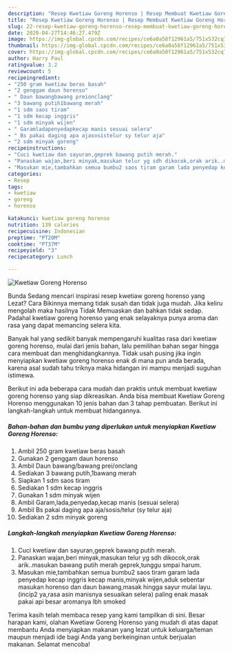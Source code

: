 ```yaml
---
description: "Resep Kwetiaw Goreng Horenso | Resep Membuat Kwetiaw Goreng Horenso Yang Sedap"
title: "Resep Kwetiaw Goreng Horenso | Resep Membuat Kwetiaw Goreng Horenso Yang Sedap"
slug: 22-resep-kwetiaw-goreng-horenso-resep-membuat-kwetiaw-goreng-horenso-yang-sedap
date: 2020-04-27T14:46:27.479Z
image: https://img-global.cpcdn.com/recipes/ce6a0a58f12961a5/751x532cq70/kwetiaw-goreng-horenso-foto-resep-utama.jpg
thumbnail: https://img-global.cpcdn.com/recipes/ce6a0a58f12961a5/751x532cq70/kwetiaw-goreng-horenso-foto-resep-utama.jpg
cover: https://img-global.cpcdn.com/recipes/ce6a0a58f12961a5/751x532cq70/kwetiaw-goreng-horenso-foto-resep-utama.jpg
author: Harry Paul
ratingvalue: 3.2
reviewcount: 5
recipeingredient:
- "250 gram kwetiaw beras basah"
- "2 genggam daun horenso"
- " Daun bawangbawang preionclang"
- "3 bawang putih1bawang merah"
- "1 sdm saos tiram"
- "1 sdm kecap inggris"
- "1 sdm minyak wijen"
- " Garamladapenyedapkecap manis sesuai selera"
- " Bs pakai daging apa ajasosistelur sy telur aja"
- "2 sdm minyak goreng"
recipeinstructions:
- "Cuci kwetiaw dan sayuran,geprek bawang putih merah."
- "Panaskan wajan,beri minyak,masukan telur yg sdh dikocok,orak arik..masukan bawang putih merah geprek,tunggu smpai harum."
- "Masukan mie,tambahkan semua bumbu2 saos tiram garam lada penyedap kecap inggris kecap manis,minyak wijen,aduk sebentar masukan horenso dan daun bawang,masak hingga sayur mulai layu. (incip2 ya,rasa asin manisnya sesuaikan selera) paling enak masak pakai api besar aromanya lbh smoked"
categories:
- Resep
tags:
- kwetiaw
- goreng
- horenso

katakunci: kwetiaw goreng horenso 
nutrition: 139 calories
recipecuisine: Indonesian
preptime: "PT20M"
cooktime: "PT37M"
recipeyield: "3"
recipecategory: Lunch

---
```



![Kwetiaw Goreng Horenso](https://img-global.cpcdn.com/recipes/ce6a0a58f12961a5/751x532cq70/kwetiaw-goreng-horenso-foto-resep-utama.jpg)

Bunda Sedang mencari inspirasi resep kwetiaw goreng horenso yang Lezat? Cara Bikinnya memang tidak susah dan tidak juga mudah. Jika keliru mengolah maka hasilnya Tidak Memuaskan dan bahkan tidak sedap. Padahal kwetiaw goreng horenso yang enak selayaknya punya aroma dan rasa yang dapat memancing selera kita.



Banyak hal yang sedikit banyak mempengaruhi kualitas rasa dari kwetiaw goreng horenso, mulai dari jenis bahan, lalu pemilihan bahan segar hingga cara membuat dan menghidangkannya. Tidak usah pusing jika ingin menyiapkan kwetiaw goreng horenso enak di mana pun anda berada, karena asal sudah tahu triknya maka hidangan ini mampu menjadi suguhan istimewa.


Berikut ini ada beberapa cara mudah dan praktis untuk membuat kwetiaw goreng horenso yang siap dikreasikan. Anda bisa membuat Kwetiaw Goreng Horenso menggunakan 10 jenis bahan dan 3 tahap pembuatan. Berikut ini langkah-langkah untuk membuat hidangannya.

<!--inarticleads1-->

##### Bahan-bahan dan bumbu yang diperlukan untuk menyiapkan Kwetiaw Goreng Horenso:

1. Ambil 250 gram kwetiaw beras basah
1. Gunakan 2 genggam daun horenso
1. Ambil  Daun bawang/bawang prei/onclang
1. Sediakan 3 bawang putih,1bawang merah
1. Siapkan 1 sdm saos tiram
1. Sediakan 1 sdm kecap inggris
1. Gunakan 1 sdm minyak wijen
1. Ambil  Garam,lada,penyedap,kecap manis (sesuai selera)
1. Ambil  Bs pakai daging apa aja/sosis/telur (sy telur aja)
1. Sediakan 2 sdm minyak goreng




<!--inarticleads2-->

##### Langkah-langkah menyiapkan Kwetiaw Goreng Horenso:

1. Cuci kwetiaw dan sayuran,geprek bawang putih merah.
1. Panaskan wajan,beri minyak,masukan telur yg sdh dikocok,orak arik..masukan bawang putih merah geprek,tunggu smpai harum.
1. Masukan mie,tambahkan semua bumbu2 saos tiram garam lada penyedap kecap inggris kecap manis,minyak wijen,aduk sebentar masukan horenso dan daun bawang,masak hingga sayur mulai layu. (incip2 ya,rasa asin manisnya sesuaikan selera) paling enak masak pakai api besar aromanya lbh smoked




Terima kasih telah membaca resep yang kami tampilkan di sini. Besar harapan kami, olahan Kwetiaw Goreng Horenso yang mudah di atas dapat membantu Anda menyiapkan makanan yang lezat untuk keluarga/teman maupun menjadi ide bagi Anda yang berkeinginan untuk berjualan makanan. Selamat mencoba!

